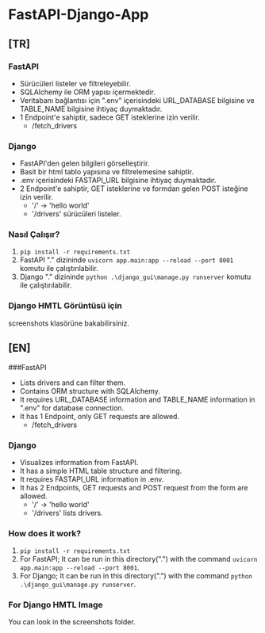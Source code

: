 
# FastAPI-Django-App

## [TR]

### FastAPI
- Sürücüleri listeler ve filtreleyebilir.
- SQLAlchemy ile ORM yapısı içermektedir.
- Veritabanı bağlantısı için ".env" içerisindeki URL_DATABASE bilgisine ve TABLE_NAME bilgisine ihtiyaç duymaktadır.
- 1 Endpoint'e sahiptir, sadece GET isteklerine izin verilir.
    - /fetch_drivers

### Django
- FastAPI'den gelen bilgileri görselleştirir.
- Basit bir html tablo yapısına ve filtrelemesine sahiptir.
- .env içerisindeki FASTAPI_URL bilgisine ihtiyaç duymaktadır.
- 2 Endpoint'e sahiptir, GET isteklerine ve formdan gelen POST isteğine izin verilir.
    - '/' -> 'hello world'
    - '/drivers' sürücüleri listeler.

### Nasıl Çalışır?
1. ```pip install -r requirements.txt```
2. FastAPI "." dizininde ```uvicorn app.main:app --reload --port 8001``` komutu ile çalıştırılabilir.
3. Django "." dizininde ```python .\django_gui\manage.py runserver``` komutu ile çalıştırılabilir.

### Django HMTL Görüntüsü için
screenshots klasörüne bakabilirsiniz.

## [EN]

###FastAPI
- Lists drivers and can filter them.
- Contains ORM structure with SQLAlchemy.
- It requires URL_DATABASE information and TABLE_NAME information in ".env" for database connection.
- It has 1 Endpoint, only GET requests are allowed.
     - /fetch_drivers

### Django
- Visualizes information from FastAPI.
- It has a simple HTML table structure and filtering.
- It requires FASTAPI_URL information in .env.
- It has 2 Endpoints, GET requests and POST request from the form are allowed.
     - '/' -> 'hello world'
     - '/drivers' lists drivers.

### How does it work?
1. ```pip install -r requirements.txt```
2. For FastAPI; It can be run in this directory(".") with the command ```uvicorn app.main:app --reload --port 8001```.
3. For Django; It can be run in this directory(".") with the command ```python .\django_gui\manage.py runserver```.

### For Django HMTL Image
You can look in the screenshots folder.